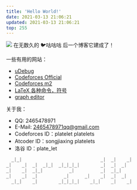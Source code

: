 ```yaml
---
title: 'Hello World!'
date: 2021-03-13 21:06:21
updated: 2021-03-13 21:06:21
top: 255
---
```

![](https://www.ipip5.com/ipimg/)
在无数久的 🐦咕咕咕 后一个博客它建成了！

一些有用的网站：

- [uDebug](https://www.udebug.com/)
- [Codeforces Official](https://t.me/codeforces_official)
- [Codeforces m2](http://m2.codeforces.com)
- [LaTeX 各种命令，符号](https://blog.csdn.net/garfielder007/article/details/51646604)
- [graph editor](https://csacademy.com/app/graph_editor/)

关于我：

- QQ: 2465478971
- E-Mail: 2465478971qq@gmail.com
- Codeforces ID：platelet platelets
- Atcoder ID：songjiaxing platelets
- 洛谷 ID：plate_let

```cpp
  _|_|                              _|  _|    _|  
_|    _|  _|  _|_|  _|_|_|_|        _|  _|  _|    
_|    _|  _|_|          _|          _|  _|_|      
_|    _|  _|          _|      _|    _|  _|  _|    
  _|_|    _|        _|_|_|_|    _|_|    _|    _|
```